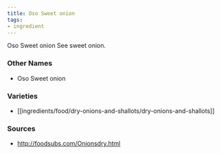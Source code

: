```yaml
---
title: Oso Sweet onion
tags:
- ingredient
---
```

Oso Sweet onion See sweet onion.

### Other Names

* Oso Sweet onion

### Varieties

* [[ingredients/food/dry-onions-and-shallots/dry-onions-and-shallots]]

### Sources
* http://foodsubs.com/Onionsdry.html
